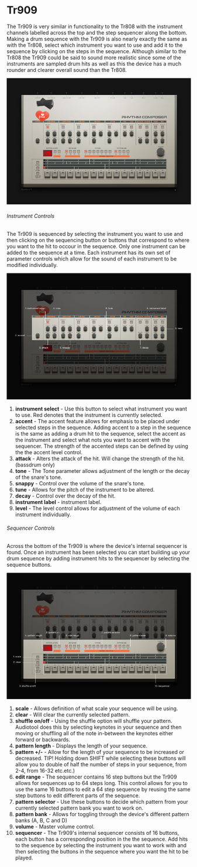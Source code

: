 # Tr909

The Tr909 is very similar in functionality to the Tr808 with the
instrument channels labelled across the top and the step sequencer along
the bottom. Making a drum sequence with the Tr909 is also nearly
exactly the same as with the Tr808, select which instrument you want
to use and add it to the sequence by clicking on the steps in the
sequence. Although similar to the Tr808 the Tr909 could be said
to sound more realistic since some of the instruments are sampled drum
hits as well as this the device has a much rounder and clearer overall
sound than the Tr808.

![/images/beatbox91.png](/images/beatbox91.png
"/images/beatbox91.png")

###### Instrument Controls

The Tr909 is sequenced by selecting the instrument you want to use
and then clicking on the sequencing button or buttons that correspond to
where you want to the hit to occour in the sequence. Only one instrument
can be added to the sequence at a time. Each instrument has its own set
of parameter controls which allow for the sound of each instrument to be
modified individually.

![/images/beatbox2.png](/images/beatbox2.png
"/images/beatbox2.png")

1.  **instrument select** - Use this button to select what instrument
    you want to use. Red denotes that the instrument is currently
    selected.
2.  **accent** - The accent feature allows for emphasis to be placed
    under selected steps in the sequence. Adding accent to a step in the
    sequence is the same as adding a drum hit to the sequence, select
    the accent as the instrument and select what nots you want to accent
    with the sequencer. The strength of the accented steps can be
    defined by using the the accent level control.
3.  **attack** - Alters the attack of the hit. Will change the strength
    of the hit. (bassdrum only)
4.  **tone** - The Tone parameter allows adjustment of the length or the
    decay of the snare's tone.
5.  **snappy** - Control over the volume of the snare's tone.
6.  **tune** - Allows for the pitch of the instrument to be altered.
7.  **decay** - Control over the decay of the hit.
8.  **instrument label** - instrument label.
9.  **level** - The level control allows for adjustment of the volume of
    each instrument individually.

###### Sequencer Controls

Across the bottom of the Tr909 is where the device's internal
sequencer is found. Once an instrument has been selected you can start
building up your drum sequence by adding instrument hits to the
sequencer by selecting the sequence buttons.

![/images/beatbox3.png](/images/beatbox3.png
"/images/beatbox3.png")

1.  **scale** - Allows definition of what scale your sequence will be
    using.
2.  **clear** - Will clear the currently selected pattern.
3.  **shuffle on/off** - Using the shuffle option will shuffle your
    pattern. Audiotool does this by selecting keynotes in your sequence
    and then moving or shuffling all of the note in-between the keynotes
    either forward or backwards.
4.  **pattern length** - Displays the length of your sequence.
5.  **pattern +/-** - Allow for the length of your sequence to be
    increased or decreased. TIP\! Holding down SHIFT while selecting
    these buttons will allow you to double of half the number of steps
    in your sequence, from 2-4, from 16-32 etc.etc.)
6.  **edit range** - The sequencer contains 16 step buttons but the
    Tr909 allows for sequences up to 64 steps long. This control
    allows for you to use the same 16 buttons to edit a 64 step sequence
    by reusing the same step buttons to edit different parts of the
    sequence.
7.  **pattern selector** - Use these buttons to decide which pattern
    from your currently selected pattern bank you want to work on.
8.  **pattern bank** - Allows for toggling through the device's
    different pattern banks (A, B, C and D)
9.  **volume** - Master volume control.
10. **sequencer** - The Tr909's internal sequencer consists of 16
    buttons, each button has a corresponding position in the the
    sequence. Add hits to the sequence by selecting the instrument you
    want to work with and then selecting the buttons in the sequence
    where you want the hit to be played.
